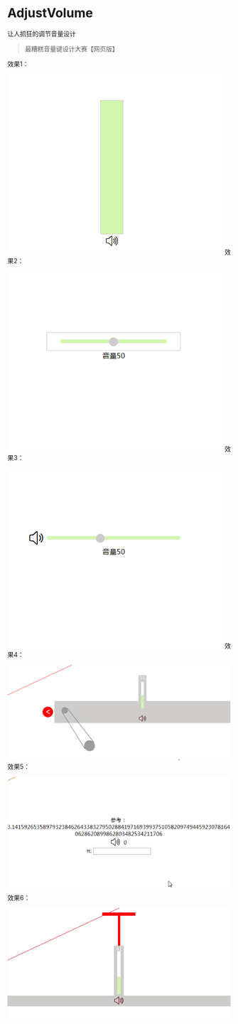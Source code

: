 # AdjustVolume
让人抓狂的调节音量设计
> 最糟糕音量键设计大赛【网页版】

效果1：

![效果1](https://raw.githubusercontent.com/yimijianfang/AdjustVolume/master/images/1.gif)
效果2：

![效果2](https://raw.githubusercontent.com/yimijianfang/AdjustVolume/master/images/2.gif)
效果3：

![效果3](https://raw.githubusercontent.com/yimijianfang/AdjustVolume/master/images/3.gif)
效果4：

![效果4](https://raw.githubusercontent.com/yimijianfang/AdjustVolume/master/images/4.gif)
效果5：

![效果5](https://raw.githubusercontent.com/yimijianfang/AdjustVolume/master/images/5.gif)
效果6：

![效果6](https://raw.githubusercontent.com/yimijianfang/AdjustVolume/master/images/6.gif)